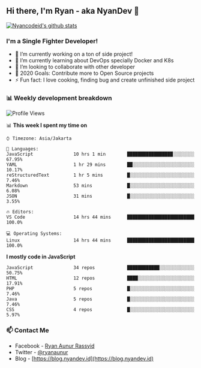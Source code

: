 ## Hi there, I'm Ryan - aka NyanDev 👋

[![Nyancodeid's github stats](https://github-readme-stats.vercel.app/api?username=nyancodeid)](https://github.com/nyancodeid/nyancodeid)

### I'm a Single Fighter Developer!
- 🔭 I’m currently working on a ton of side project!
- 🌱 I’m currently learning about DevOps specially Docker and K8s
- 👯 I’m looking to collaborate with other developer
- 🥅 2020 Goals: Contribute more to Open Source projects
- ⚡ Fun fact: I love cooking, finding bug and create unfinished side project 

### 📊 Weekly development breakdown

<!--START_SECTION:waka-->
![Profile Views](http://img.shields.io/badge/Profile%20Views-151-blue)

📊 **This week I spent my time on** 

```text
⌚︎ Timezone: Asia/Jakarta

💬 Languages: 
JavaScript               10 hrs 1 min        █████████████████░░░░░░░░   67.95% 
YAML                     1 hr 29 mins        ██░░░░░░░░░░░░░░░░░░░░░░░   10.17% 
reStructuredText         1 hr 5 mins         █░░░░░░░░░░░░░░░░░░░░░░░░   7.46% 
Markdown                 53 mins             █░░░░░░░░░░░░░░░░░░░░░░░░   6.08% 
JSON                     31 mins             █░░░░░░░░░░░░░░░░░░░░░░░░   3.55%

🔥 Editors: 
VS Code                  14 hrs 44 mins      █████████████████████████   100.0%

💻 Operating Systems: 
Linux                    14 hrs 44 mins      █████████████████████████   100.0%

```

**I mostly code in JavaScript** 

```text
JavaScript               34 repos            ████████████░░░░░░░░░░░░░   50.75% 
HTML                     12 repos            ████░░░░░░░░░░░░░░░░░░░░░   17.91% 
PHP                      5 repos             █░░░░░░░░░░░░░░░░░░░░░░░░   7.46% 
Java                     5 repos             █░░░░░░░░░░░░░░░░░░░░░░░░   7.46% 
CSS                      4 repos             █░░░░░░░░░░░░░░░░░░░░░░░░   5.97%

```



<!--END_SECTION:waka-->

### 📫 Contact Me
- Facebook - [Ryan Aunur Rassyid](https://facebook.com/ryan.hac)
- Twitter - [@ryanaunur](https://twitter.com/ryanaunur)
- Blog - [https://blog.nyandev.id](https://blog.nyandev.id)
